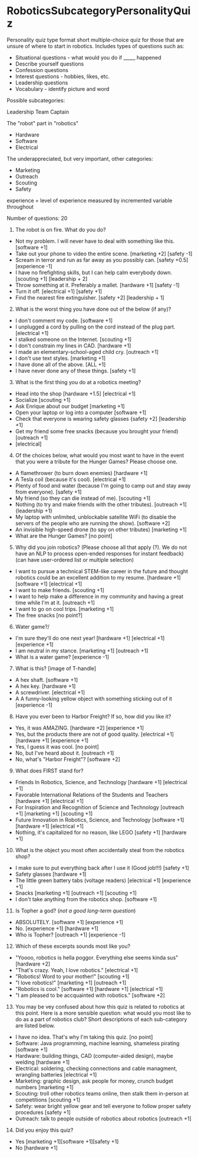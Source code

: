 # RoboticsSubcategoryPersonalityQuiz
Personality quiz type format short multiple-choice quiz for those that are unsure of where to start in robotics. 
Includes types of questions such as:
* Situational questions - what would you do if _____ happened
* Describe yourself questions
* Confession questions
* Interest questions - hobbies, likes, etc. 
* Leadership questions
* Vocabulary - identify picture and word

Possible subcategories:

Leadership
Team Captain 

The "robot" part in "robotics" 
  * Hardware
  * Software
  * Electrical
  
The underappreciated, but very important, other categories:
  * Marketing
  * Outreach
  * Scouting
  * Safety

experience = level of experience measured by incremented variable throughout

Number of questions: 20

1. The robot is on fire. What do you do?
  * Not my problem. I will never have to deal with something like this. [software +1]
  * Take out your phone to video the entire scene. [marketing +2] [safety -1] 
  * Scream in terror and run as far away as you possibly can. [safety +0.5] [experience -1]
  * I have no firefighting skills, but I can help calm everybody down. [scouting +1] [leadership + 2]
  * Throw something at it. Preferably a mallet. [hardware +1] [safety -1]
  * Turn it off. [electrical +1] [safety +1]
  * Find the nearest fire extinguisher. [safety +2] [leadership + 1]
  
2. What is the worst thing you have done out of the below (if any)?
* I don't comment my code. [software +1]
* I unplugged a cord by pulling on the cord instead of the plug part. [electrical +1]
* I stalked someone on the Internet. [scouting +1]
* I don't constrain my lines in CAD. [hardware +1]
* I made an elementary-school-aged child cry. [outreach +1]
* I don't use text styles. [marketing +1]
* I have done all of the above. [ALL +1]
* I have never done any of these things. [safety +1]

3. What is the first thing you do at a robotics meeting?
  * Head into the shop [hardware +1.5] [electrical +1]
  * Socialize [scouting +1]
  * Ask Enrique about our budget [marketing +1]
  * Open your laptop or log into a computer [software +1]
  * Check that everyone is wearing safety glasses {safety +2] [leadership +1]
  * Get my friend some free snacks (because you brought your friend) [outreach +1]
  * [electrical]

4. Of the choices below, what would you most want to have in the event that you were a tribute for the Hunger Games? Please choose one. 
* A flamethrower (to burn down enemies) [hardware +1]
* A Tesla coil (because it's cool). [electrical +1]
* Plenty of food and water (because I'm going to camp out and stay away from everyone). [safety +1]
* My friend (so they can die instead of me). [scouting +1]
* Nothing (to try and make friends with the other tributes). [outreach +1] {leadership +1}
* My laptop with unlimited, unblockable satellite WiFi (to disable the servers of the people who are running the show). [software +2]
* An invisible high-speed drone (to spy on other tributes) [marketing +1]
* What are the Hunger Games? [no point]

5. Why did you join robotics? (Please choose all that apply (?). We do not have an NLP to process open-ended responses for instant feedback) (can have user-ordered list or multiple selection)
* I want to pursue a technical STEM-like career in the future and thought robotics could be an excellent addition to my resume. [hardware +1] [software +1] [electrical +1]
* I want to make friends. [scouting +1]
* I want to help make a difference in my community and having a great time while I'm at it. [outreach +1]
* I want to go on cool trips. [marketing +1]
* The free snacks [no point?]

6. Water game?/
* I'm sure they'll do one next year! [hardware +1] [electrical +1] [experience +1]
* I am neutral in my stance. [marketing +1] [outreach +1] 
* What is a water game? [experience -1] 

7. What is this? [image of T-handle]
* A hex shaft. [software +1]
* A hex key. [hardware +1] 
* A screwdriver. [electrical +1]
* A A funny-looking yellow object with something sticking out of it [experience -1] 

8. Have you ever been to Harbor Freight? If so, how did you like it?
* Yes, it was AMAZING. [hardware +2] [experience +1]
* Yes, but the products there are not of good quality. [electrical +1] [hardware +1] [experience +1]
* Yes, I guess it was cool. [no point]
* No, but I've heard about it. [outreach +1]
* No, what's "Harbor Freight"? [software +2]

9. What does FIRST stand for?
* Friends In Robotics, Science, and Technology [hardware +1] [electrical +1]
* Favorable International Relations of the Students and Teachers [hardware +1] [electrical +1]
* For Inspiration and Recognition of Science and Technology [outreach +1] [marketing +1] [scouting +1]
* Future Innovation in Robotics, Science, and Technology [software +1] [hardware +1] [electrical +1]
* Nothing, it's capitalized for no reason, like LEGO [safety +1] [hardware +1]

10. What is the object you most often accidentally steal from the robotics shop?
  * I make sure to put everything back after I use it (Good job!!!) [safety +1]
  * Safety glasses [hardware +1]
  * The little green battery tabs (voltage readers) [electrical +1] [experience +1]
  * Snacks [marketing +1] [outreach +1] [scouting +1]
  * I don't take anything from the robotics shop. [software +1]

11. Is Topher a god? (*not a good long-term question*)
* ABSOLUTELY. [software +1] [experience +1]
* No. [experience +1] [hardware +1]
* Who is Topher? [outreach +1] [experience -1]

12. Which of these excerpts sounds most like you?
* "Yoooo, robotics is hella poggor. Everything else seems kinda sus" [hardware +2]
* "That's crazy. Yeah, I love robotics." [electrical +1]
* "Robotics! Word to your mother!" [scouting +1]
* "I love robotics!" [marketing +1] [outreach +1]
* "Robotics is cool." [software +1] [hardware +1] [electrical +1]
* "I am pleased to be accquainted with robotics." [software +2]

13. You  may be vey confused about how this quiz is related to robotics at this point. Here is a more sensible question: what would you most like to do as a part of robotics club? Short descriptions of each sub-category are listed below. 
* I have no idea. That's why I'm taking this quiz. [no point]
* Software: Java programming, machine learning, shameless pirating [software +1]
* Hardware: building things, CAD (computer-aided design), maybe welding [hardware +1]
* Electrical: soldering, checking connections and cable managment, wrangling batteries [electrical +1]
* Marketing: graphic design, ask people for money, crunch budget numbers [marketing +1]
* Scouting: troll other robotics teams online, then stalk them in-person at competitions [scouting +1]
* Safety: wear bright yellow gear and tell everyone to follow proper safety procedures [safety +1]
* Outreach: talk to people outside of robotics about robotics [outreach +1]

14. Did you enjoy this quiz?
* Yes [marketing +1][software +1][safety +1]
* No [hardware +1]


